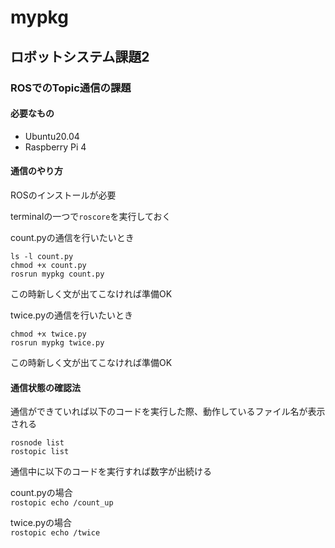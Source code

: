 # mypkg

## ロボットシステム課題2

### ROSでのTopic通信の課題

#### 必要なもの

- Ubuntu20.04
- Raspberry Pi 4

#### 通信のやり方

ROSのインストールが必要  

terminalの一つで```roscore```を実行しておく

count.pyの通信を行いたいとき

```ls -l count.py```  
```chmod +x count.py```  
```rosrun mypkg count.py```

この時新しく文が出てこなければ準備OK

twice.pyの通信を行いたいとき

```chmod +x twice.py```  
```rosrun mypkg twice.py```

この時新しく文が出てこなければ準備OK

#### 通信状態の確認法

通信ができていれば以下のコードを実行した際、動作しているファイル名が表示される

```rosnode list```  
```rostopic list```

通信中に以下のコードを実行すれば数字が出続ける

count.pyの場合  
```rostopic echo /count_up```

twice.pyの場合  
```rostopic echo /twice```
